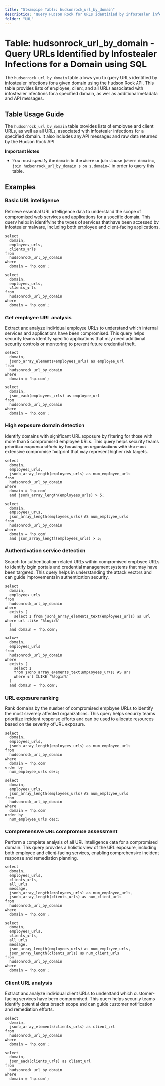 ```yaml
---
title: "Steampipe Table: hudsonrock_url_by_domain"
description: "Query Hudson Rock for URLs identified by infostealer infections for a given domain with SQL."
folder: "URL"
---
```


# Table: hudsonrock_url_by_domain - Query URLs Identified by Infostealer Infections for a Domain using SQL

The `hudsonrock_url_by_domain` table allows you to query URLs identified by infostealer infections for a given domain using the Hudson Rock API. This table provides lists of employee, client, and all URLs associated with infostealer infections for a specified domain, as well as additional metadata and API messages.

## Table Usage Guide

The `hudsonrock_url_by_domain` table provides lists of employee and client URLs, as well as all URLs, associated with infostealer infections for a specified domain. It also includes any API messages and raw data returned by the Hudson Rock API.

**Important Notes**

- You must specify the `domain` in the `where` or join clause (`where domain=`, `join hudsonrock_url_by_domain s on s.domain=`) in order to query this table.

## Examples

### Basic URL intelligence
Retrieve essential URL intelligence data to understand the scope of compromised web services and applications for a specific domain. This query helps in identifying the types of services that have been accessed by infostealer malware, including both employee and client-facing applications.

```sql+postgres
select
  domain,
  employees_urls,
  clients_urls
from
  hudsonrock_url_by_domain
where
  domain = 'hp.com';
```

```sql+sqlite
select
  domain,
  employees_urls,
  clients_urls
from
  hudsonrock_url_by_domain
where
  domain = 'hp.com';
```

### Get employee URL analysis
Extract and analyze individual employee URLs to understand which internal services and applications have been compromised. This query helps security teams identify specific applications that may need additional security controls or monitoring to prevent future credential theft.

```sql+postgres
select
  domain,
  jsonb_array_elements(employees_urls) as employee_url
from
  hudsonrock_url_by_domain
where
  domain = 'hp.com';
```

```sql+sqlite
select
  domain,
  json_each(employees_urls) as employee_url
from
  hudsonrock_url_by_domain
where
  domain = 'hp.com';
```

### High exposure domain detection
Identify domains with significant URL exposure by filtering for those with more than 5 compromised employee URLs. This query helps security teams prioritize response efforts by focusing on organizations with the most extensive compromise footprint that may represent higher risk targets.

```sql+postgres
select
  domain,
  employees_urls,
  jsonb_array_length(employees_urls) as num_employee_urls
from
  hudsonrock_url_by_domain
where
  domain = 'hp.com'
  and jsonb_array_length(employees_urls) > 5;
```

```sql+sqlite
select
  domain,
  employees_urls,
  json_array_length(employees_urls) AS num_employee_urls
from
  hudsonrock_url_by_domain
where
  domain = 'hp.com'
  and json_array_length(employees_urls) > 5;
```

### Authentication service detection
Search for authentication-related URLs within compromised employee URLs to identify login portals and credential management systems that may have been targeted. This query helps in understanding the attack vectors and can guide improvements in authentication security.

```sql+postgres
select
  domain,
  employees_urls
from
  hudsonrock_url_by_domain
where
  exists (
    select 1 from jsonb_array_elements_text(employees_urls) as url where url ilike '%login%'
  )
  and domain = 'hp.com';
```

```sql+sqlite
select
  domain,
  employees_urls
from
  hudsonrock_url_by_domain
where
  exists (
    select 1
    from jsonb_array_elements_text(employees_urls) AS url
    where url ILIKE '%login%'
  )
  and domain = 'hp.com';
```

### URL exposure ranking
Rank domains by the number of compromised employee URLs to identify the most severely affected organizations. This query helps security teams prioritize incident response efforts and can be used to allocate resources based on the severity of URL exposure.

```sql+postgres
select
  domain,
  employees_urls,
  jsonb_array_length(employees_urls) as num_employee_urls
from
  hudsonrock_url_by_domain
where
  domain = 'hp.com'
order by
  num_employee_urls desc;
```

```sql+sqlite
select
  domain,
  employees_urls,
  json_array_length(employees_urls) AS num_employee_urls
from
  hudsonrock_url_by_domain
where
  domain = 'hp.com'
order by
  num_employee_urls desc;
```

### Comprehensive URL compromise assessment
Perform a complete analysis of all URL intelligence data for a compromised domain. This query provides a holistic view of the URL exposure, including both employee and client-facing services, enabling comprehensive incident response and remediation planning.

```sql+postgres
select
  domain,
  employees_urls,
  clients_urls,
  all_urls,
  message,
  jsonb_array_length(employees_urls) as num_employee_urls,
  jsonb_array_length(clients_urls) as num_client_urls
from
  hudsonrock_url_by_domain
where
  domain = 'hp.com';
```

```sql+sqlite
select
  domain,
  employees_urls,
  clients_urls,
  all_urls,
  message,
  json_array_length(employees_urls) as num_employee_urls,
  json_array_length(clients_urls) as num_client_urls
from
  hudsonrock_url_by_domain
where
  domain = 'hp.com';
```

### Client URL analysis
Extract and analyze individual client URLs to understand which customer-facing services have been compromised. This query helps security teams identify potential data breach scope and can guide customer notification and remediation efforts.

```sql+postgres
select
  domain,
  jsonb_array_elements(clients_urls) as client_url
from
  hudsonrock_url_by_domain
where
  domain = 'hp.com';
```

```sql+sqlite
select
  domain,
  json_each(clients_urls) as client_url
from
  hudsonrock_url_by_domain
where
  domain = 'hp.com';
```

